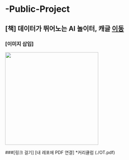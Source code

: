 # -Public-Project

## [책] 데이터가 뛰어노는 AI 놀이터, 캐글 [이동](http://www.naver.com)


### [이미지 삽입]
<img src = "https://blogfiles.pstatic.net/MjAyMzExMThfMTgx/MDAxNzAwMjk2ODI3MjY2.3qREHw8jHWwEjVGKKS7QtkOJKZyYC-BOKBITQKakmeYg.vT-fFp4qOkdVt5eRlmgIQ8vtpkOasPguoZl_DexvmyQg.JPEG.ohhappydiana/20231110-4.jpeg" width="300" height="300">


###[링크 걸기] [내 레포에 PDF 연결]
*커리큘럼
(./OT.pdf)
